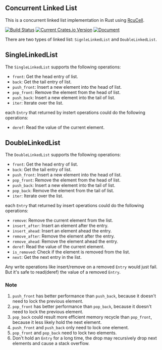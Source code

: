 ## Concurrent Linked List

This is a concurrent linked list implementation in Rust using [RcuCell](https://github.com/Xudong-Huang/rcu_cell).

[![Build Status](https://github.com/Xudong-Huang/co_managed/workflows/CI/badge.svg)](https://github.com/Xudong-Huang/rcu_list/actions?query=workflow%3ACI)
[![Current Crates.io Version](https://img.shields.io/crates/v/rcu_list.svg)](https://crates.io/crates/rcu_list)
[![Document](https://img.shields.io/badge/doc-rcu_list-green.svg)](https://docs.rs/rcu_list)

There are two types of linked list: `SignleLinkedList` and `DoubleLinkedList`.

## SingleLinkedList
The `SingleLinkedList` supports the following operations:

- `front`: Get the head entry of list.
- `back`: Get the tail entry of list.
- `push_front`: Insert a new element into the head of list.
- `pop_front`: Remove the element from the head of list.
- `push_back`: Insert a new element into the tail of list.
- `iter`: Iterate over the list.

each `Entry` that returned by instert operations could do the following operations:
- `deref`: Read the value of the current element.

## DoubleLinkedList
The `DoubleLinkedList` supports the following operations:

- `front`: Get the head entry of list.
- `back`: Get the tail entry of list.
- `push_front`: Insert a new element into the head of list.
- `pop_front`: Remove the element from the head of list.
- `push_back`: Insert a new element into the tail of list.
- `pop_back`: Remove the element from the tail of list.
- `iter`: Iterate over the list.

each `Entry` that returned by insert operations could do the following operations:
- `remove`: Remove the current element from the list.
- `insert_after`: Insert an element after the entry.
- `insert_ahead`: Insert an element ahead the entry.
- `remove_after`: Remove the element after the entry.
- `remove_ahead`: Remove the element ahead the entry.
- `deref`: Read the value of the current element.
- `is_removed`: Check if the element is removed from the list.
- `next`: Get the next entry in the list.

Any write operations like insert/remove on a removed `Entry` would just fail.
But it's safe to read(deref) the value of a removed `Entry`.

### Note
1. `push_front` has better performance than `push_back`, because it doesn't need to lock the previous element.
2. `pop_front` has better performance than `pop_back`, because it doesn't need to lock the previous element.
3. `pop_back` could result more efficient memory recycle than `pop_front`, because it less likely hold the next element.
4. `push_front` and `push_back` only need to lock one element.
5. `pop_front` and `pop_back` need to lock two elements.
6. Don't hold an `Entry` for a long time, the drop may recursively drop next elements and cause a stack overflow.

